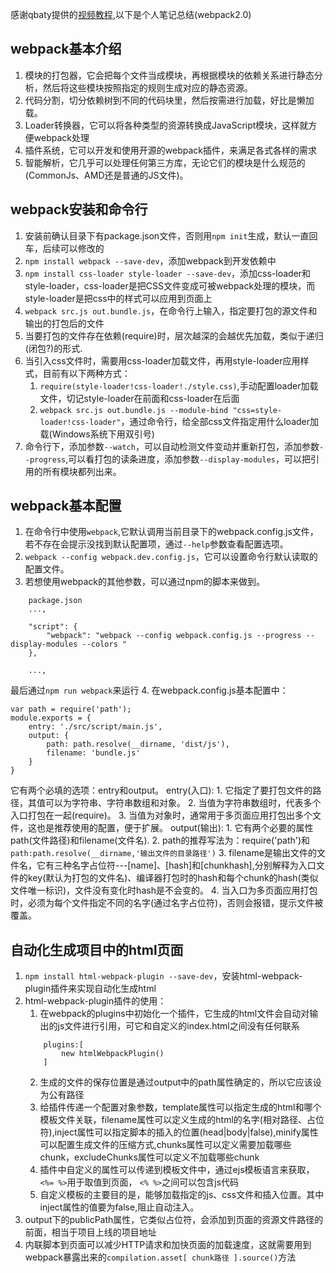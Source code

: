 感谢qbaty提供的[视频教程](http://www.imooc.com/learn/802213),以下是个人笔记总结(webpack2.0)

## webpack基本介绍
1. 模块的打包器，它会把每个文件当成模块，再根据模块的依赖关系进行静态分析，然后将这些模块按照指定的规则生成对应的静态资源。
2. 代码分割，切分依赖树到不同的代码块里，然后按需进行加载，好比是懒加载。
3. Loader转换器，它可以将各种类型的资源转换成JavaScript模块，这样就方便webpack处理
4. 插件系统，它可以开发和使用开源的webpack插件，来满足各式各样的需求
5. 智能解析，它几乎可以处理任何第三方库，无论它们的模块是什么规范的(CommonJs、AMD还是普通的JS文件)。


## webpack安装和命令行 
1. 安装前确认目录下有package.json文件，否则用`npm init`生成，默认一直回车，后续可以修改的
2. `npm install webpack --save-dev`，添加webpack到开发依赖中
3. `npm install css-loader style-loader --save-dev`，添加css-loader和style-loader，css-loader是把CSS文件变成可被webpack处理的模块，而style-loader是把css中的样式可以应用到页面上
4. `webpack src.js out.bundle.js`，在命令行上输入，指定要打包的源文件和输出的打包后的文件
5. 当要打包的文件存在依赖(require)时，层次越深的会越优先加载，类似于递归(闭包?)的形式.
6. 当引入css文件时，需要用css-loader加载文件，再用style-loader应用样式，目前有以下两种方式：
	1. `require(style-loader!css-loader!./style.css)`,手动配置loader加载文件，切记style-loader在前面和css-loader在后面
	2. `webpack src.js out.bundle.js --module-bind "css=style-loader!css-loader"`，通过命令行，给全部css文件指定用什么loader加载(Windows系统下用双引号)
7. 命令行下，添加参数`--watch`，可以自动检测文件变动并重新打包，添加参数`--progress`,可以看打包的读条进度，添加参数`--display-modules`，可以把引用的所有模块都列出来。

## webpack基本配置
1. 在命令行中使用`webpack`,它默认调用当前目录下的webpack.config.js文件，若不存在会提示没找到默认配置项，通过`--help`参数查看配置选项。
2. `webpack --config webpack.dev.config.js`，它可以设置命令行默认读取的配置文件。
3. 若想使用webpack的其他参数，可以通过npm的脚本来做到。
```
	package.json
	...,

	"script": {
		"webpack": "webpack --config webpack.config.js --progress --display-modules --colors "
	},

	...,
```
最后通过`npm run webpack`来运行
4. 在webpack.config.js基本配置中：
```
var path = require('path');
module.exports = {
	entry: './src/script/main.js',
	output: {
		path: path.resolve(__dirname, 'dist/js'),
		filename: 'bundle.js'
	}
}
```
它有两个必填的选项：entry和output。
	entry(入口):
		1. 它指定了要打包文件的路径，其值可以为字符串、字符串数组和对象。
		2. 当值为字符串数组时，代表多个入口打包在一起(require)。
		3. 当值为对象时，通常用于多页面应用打包出多个文件，这也是推荐使用的配置，便于扩展。 
	output(输出):
		1. 它有两个必要的属性path(文件路径)和filename(文件名).
		2. path的推荐写法为：require('path')和`path:path.resolve(__dirname,'输出文件的目录路径')`
		3. filename是输出文件的文件名，它有三种名字占位符---[name]、[hash]和[chunkhash],分别解释为入口文件的key(默认为打包的文件名)、编译器打包时的hash和每个chunk的hash(类似文件唯一标识)，文件没有变化时hash是不会变的。
		4. 当入口为多页面应用打包时，必须为每个文件指定不同的名字(通过名字占位符)，否则会报错，提示文件被覆盖。


## 自动化生成项目中的html页面
1. `npm install html-webpack-plugin --save-dev`，安装html-webpack-plugin插件来实现自动化生成html
2. html-webpack-plugin插件的使用：
	1. 在webpack的plugins中初始化一个插件，它生成的html文件会自动对输出的js文件进行引用，可它和自定义的index.html之间没有任何联系
	```
		plugins:[
			new htmlWebpackPlugin()
		]
	```
	2. 生成的文件的保存位置是通过output中的path属性确定的，所以它应该设为公有路径
	3. 给插件传递一个配置对象参数，template属性可以指定生成的html和哪个模板文件关联，filename属性可以定义生成的html的名字(相对路径、占位符),inject属性可以指定脚本的插入的位置(head|body|false),minify属性可以配置生成文件的压缩方式,chunks属性可以定义需要加载哪些chunk，excludeChunks属性可以定义不加载哪些chunk
	4. 插件中自定义的属性可以传递到模板文件中，通过ejs模板语言来获取，`<%= %>`用于取值到页面， `<% %>`之间可以包含js代码
	5. 自定义模板的主要目的是，能够加载指定的js、css文件和插入位置。其中inject属性的值要为false,阻止自动注入。
3. output下的publicPath属性，它类似占位符，会添加到页面的资源文件路径的前面，相当于项目上线的项目地址
4. 内联脚本到页面可以减少HTTP请求和加快页面的加载速度，这就需要用到webpack暴露出来的`compilation.asset[ chunk路径 ].source()`方法






























